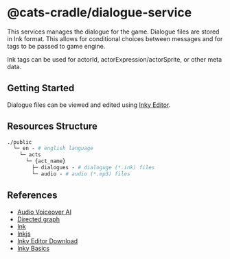 # @cats-cradle/dialogue-service

This services manages the dialogue for the game. Dialogue files are stored in
Ink format. This allows for conditional choices between messages and for tags to
be passed to game engine.

Ink tags can be used for actorId, actorExpression/actorSprite, or other meta
data.

## Getting Started

Dialogue files can be viewed and edited using
[Inky Editor](https://github.com/inkle/inky).

## Resources Structure

```graphql
./public
  └─ en - # english language
    └─ acts
      └─ {act_name}
        ├─ dialogues - # dialoguge (*.ink) files
        └─ audio - # audio (*.mp3) files
```

## References

- [Audio Voiceover AI](https://replicastudios.com/)
- [Directed graph](https://en.wikipedia.org/wiki/Directed_graph)
- [Ink](https://www.inklestudios.com/ink/)
- [Inkjs](https://github.com/y-lohse/inkjs)
- [Inky Editor Download](https://github.com/inkle/inky/releases/tag/0.14.1)
- [Inky Basics](https://www.youtube.com/watch?v=-nK-tQ_vc0Y)
